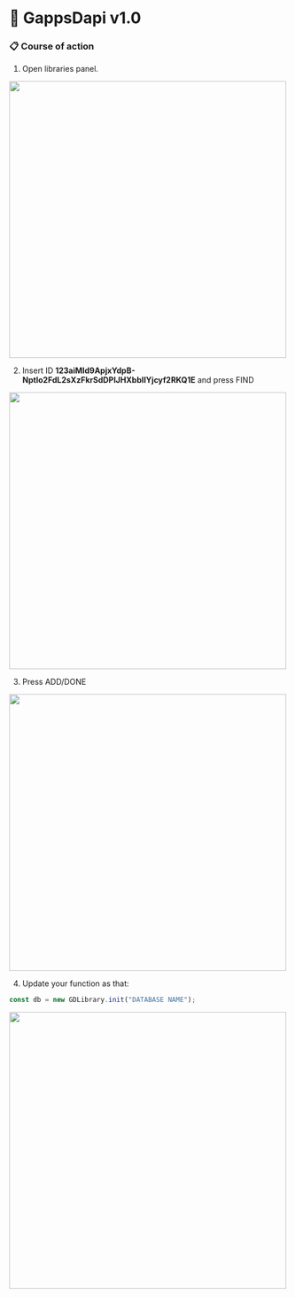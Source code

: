 # :open_file_folder: GappsDapi v1.0
### :clipboard: Course of action

1. Open libraries panel.

<img src="https://i.ibb.co/FqWjgjN/1.jpg" width="500">

2. Insert ID **123aiMId9ApjxYdpB-Nptlo2FdL2sXzFkrSdDPIJHXbbIIYjcyf2RKQ1E** and press FIND 

<img src="https://i.ibb.co/FBbX80F/2.jpg" width="500">


3. Press ADD/DONE 

<img src="https://i.ibb.co/30VTQLt/3.jpg" width="500">


4. Update your function as that: 

```javascript
const db = new GDLibrary.init("DATABASE NAME");
```

<img src="https://i.ibb.co/2M5jWk4/4.jpg" width="500">

